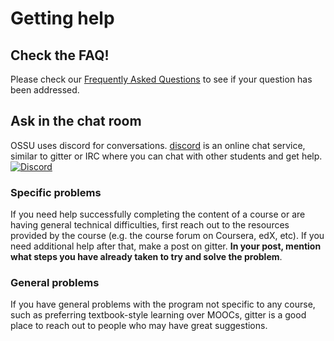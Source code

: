 # Getting help
## Check the FAQ!
Please check our [Frequently Asked Questions](https://github.com/ossu/computer-science/blob/master/FAQ.md) to see if your question has been addressed.
## Ask in the chat room
OSSU uses discord for conversations. [discord](https://discord.gg/5pUhfpX) is an online chat service, similar to gitter or IRC where you can chat with other students and get help. [![Discord](https://img.shields.io/discord/744385009028431943.svg?label=&logo=discord&logoColor=ffffff&color=7389D8&labelColor=6A7EC2)](https://discord.gg/5pUhfpX)
### Specific problems
If you need help successfully completing the content of a course or are having general technical difficulties, first reach out to the resources provided by the course (e.g. the course forum on Coursera, edX, etc). If you need additional help after that, make a post on gitter. **In your post, mention what steps you have already taken to try and solve the problem**.
### General problems
If you have general problems with the program not specific to any course, such as preferring textbook-style learning over MOOCs, gitter is a good place to reach out to people who may have great suggestions.
